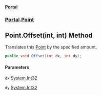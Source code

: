 #### [Portal](index.md 'index')
### [Portal](Portal.md 'Portal').[Point](Point.md 'Portal.Point')

## Point.Offset(int, int) Method

Translates this [Point](Point.md 'Portal.Point') by the specified amount.

```csharp
public void Offset(int dx, int dy);
```
#### Parameters

<a name='Portal.Point.Offset(int,int).dx'></a>

`dx` [System.Int32](https://docs.microsoft.com/en-us/dotnet/api/System.Int32 'System.Int32')

<a name='Portal.Point.Offset(int,int).dy'></a>

`dy` [System.Int32](https://docs.microsoft.com/en-us/dotnet/api/System.Int32 'System.Int32')